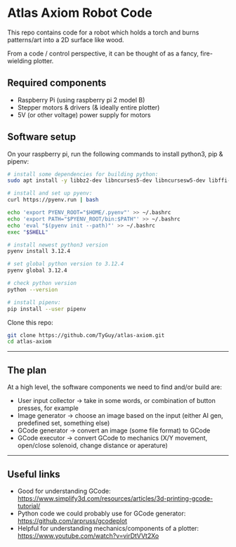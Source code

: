 # Atlas Axiom Robot Code

This repo contains code for a robot which holds a torch and burns patterns/art into a 2D surface like wood.

From a code / control perspective, it can be thought of as a fancy, fire-wielding plotter.

## Required components
* Raspberry Pi (using raspberry pi 2 model B)
* Stepper motors & drivers (& ideally entire plotter)
* 5V (or other voltage) power supply for motors

## Software setup
On your raspberry pi, run the following commands to install python3, pip & pipenv:

```sh
# install some dependencies for building python:
sudo apt install -y libbz2-dev libncurses5-dev libncursesw5-dev libffi-dev libreadline-dev libssl-dev zlib1g-dev

# install and set up pyenv:
curl https://pyenv.run | bash

echo 'export PYENV_ROOT="$HOME/.pyenv"' >> ~/.bashrc
echo 'export PATH="$PYENV_ROOT/bin:$PATH"' >> ~/.bashrc
echo 'eval "$(pyenv init --path)"' >> ~/.bashrc
exec "$SHELL"

# install newest python3 version
pyenv install 3.12.4

# set global python version to 3.12.4
pyenv global 3.12.4

# check python version
python --version

# install pipenv:
pip install --user pipenv
```

Clone this repo:
```sh
git clone https://github.com/TyGuy/atlas-axiom.git
cd atlas-axiom
```


---

## The plan
At a high level, the software components we need to find and/or build are:
* User input collector -> take in some words, or combination of button presses, for example
* Image generator -> choose an image based on the input (either AI gen, predefined set, something else)
* GCode generator -> convert an image (some file format) to GCode
* GCode executor -> convert GCode to mechanics (X/Y movement, open/close solenoid, change distance or aperature)

---

## Useful links
* Good for understanding GCode: https://www.simplify3d.com/resources/articles/3d-printing-gcode-tutorial/
* Python code we could probably use for GCode generator: https://github.com/arpruss/gcodeplot
* Helpful for understanding mechanics/components of a plotter: https://www.youtube.com/watch?v=virDtVVt2Xo


